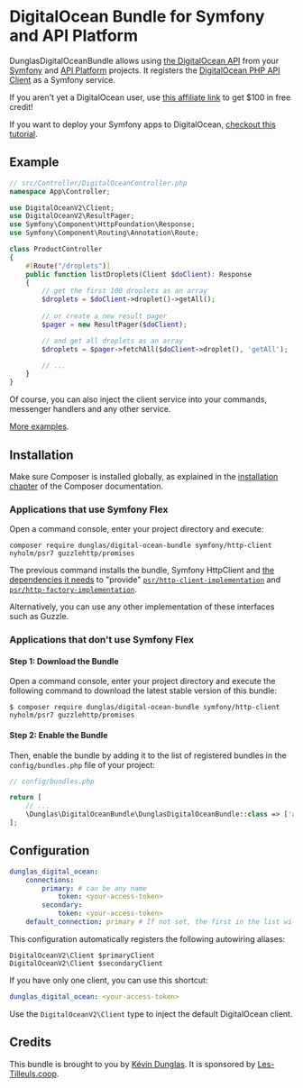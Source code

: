 # DigitalOcean Bundle for Symfony and API Platform

DunglasDigitalOceanBundle allows using [the DigitalOcean API](https://docs.digitalocean.com/reference/api/api-reference/)
from your [Symfony](https://symfony.com) and [API Platform](https://api-platform.com) projects.
It registers the [DigitalOcean PHP API Client](https://github.com/DigitalOceanPHP/Client) as a Symfony service.

If you aren't yet a DigitalOcean user, use [this affiliate link](https://m.do.co/c/5d8aabe3ab80) to get $100 in free credit!

If you want to deploy your Symfony apps to DigitalOcean, [checkout this tutorial](https://github.com/dunglas/symfony-docker/blob/main/docs/production.md).

## Example

```php
// src/Controller/DigitalOceanController.php
namespace App\Controller;

use DigitalOceanV2\Client;
use DigitalOceanV2\ResultPager;
use Symfony\Component\HttpFoundation\Response;
use Symfony\Component\Routing\Annotation\Route;

class ProductController
{
    #[Route("/droplets")]
    public function listDroplets(Client $doClient): Response
    {
        // get the first 100 droplets as an array
        $droplets = $doClient->droplet()->getAll();
        
        // or create a new result pager
        $pager = new ResultPager($doClient);

        // and get all droplets as an array
        $droplets = $pager->fetchAll($doClient->droplet(), 'getAll'); 

        // ...
    }
}
```

Of course, you can also inject the client service into your commands, messenger handlers and any other service.

[More examples](https://github.com/DigitalOceanPHP/Client#examples).

## Installation

Make sure Composer is installed globally, as explained in the
[installation chapter](https://getcomposer.org/doc/00-intro.md)
of the Composer documentation.

### Applications that use Symfony Flex

Open a command console, enter your project directory and execute:

```console
composer require dunglas/digital-ocean-bundle symfony/http-client nyholm/psr7 guzzlehttp/promises
```

The previous command installs the bundle, Symfony HttpClient and [the dependencies it needs](https://symfony.com.ua/doc/current/http_client.html#psr-18-and-psr-17)
to "provide" [`psr/http-client-implementation`](https://packagist.org/providers/psr/http-client-implementation) and [`psr/http-factory-implementation`](https://packagist.org/providers/psr/http-factory-implementation).

Alternatively, you can use any other implementation of these interfaces such as Guzzle.

### Applications that don't use Symfony Flex

#### Step 1: Download the Bundle

Open a command console, enter your project directory and execute the
following command to download the latest stable version of this bundle:

```console
$ composer require dunglas/digital-ocean-bundle symfony/http-client nyholm/psr7 guzzlehttp/promises
```

#### Step 2: Enable the Bundle

Then, enable the bundle by adding it to the list of registered bundles
in the `config/bundles.php` file of your project:

```php
// config/bundles.php

return [
    // ...
    \Dunglas\DigitalOceanBundle\DunglasDigitalOceanBundle::class => ['all' => true],
];
```

## Configuration

```yaml
dunglas_digital_ocean:
    connections:
        primary: # can be any name
            token: <your-access-token>
        secondary:
            token: <your-access-token>
    default_connection: primary # If not set, the first in the list will be used
```

This configuration automatically registers the following autowiring aliases:

```
DigitalOceanV2\Client $primaryClient
DigitalOceanV2\Client $secondaryClient
```

If you have only one client, you can use this shortcut:

```yaml
dunglas_digital_ocean: <your-access-token>
```

Use the `DigitalOceanV2\Client` type to inject the default DigitalOcean client.

## Credits

This bundle is brought to you by [Kévin Dunglas](https://dunglas.fr).
It is sponsored by [Les-Tilleuls.coop](https://les-tilleuls.coop).
